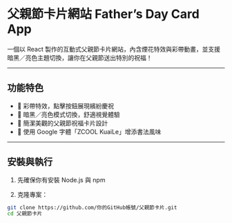 # 父親節卡片網站 Father’s Day Card App

一個以 React 製作的互動式父親節卡片網站，內含煙花特效與彩帶動畫，並支援暗黑／亮色主題切換，讓你在父親節送出特別的祝福！

---

## 功能特色

- 🎉 彩帶特效，點擊按鈕展現繽紛慶祝
- 🌙 暗黑／亮色模式切換，舒適視覺體驗
- 💌 簡潔美觀的父親節祝福卡片設計
- 🎨 使用 Google 字體「ZCOOL KuaiLe」增添書法風味

---

## 安裝與執行

1. 先確保你有安裝 Node.js 與 npm

2. 克隆專案：

```bash
git clone https://github.com/你的GitHub帳號/父親節卡片.git
cd 父親節卡片

